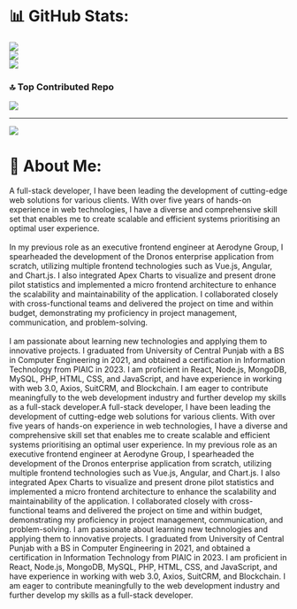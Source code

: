 
# 📊 GitHub Stats:
![](https://github-readme-stats.vercel.app/api?username=mrabdullahsaigal1&theme=dark&hide_border=false&include_all_commits=false&count_private=false)<br/>
![](https://github-readme-streak-stats.herokuapp.com/?user=mrabdullahsaigal1&theme=dark&hide_border=false)<br/>
![](https://github-readme-stats.vercel.app/api/top-langs/?username=mrabdullahsaigal1&theme=dark&hide_border=false&include_all_commits=false&count_private=false&layout=compact)

### 🔝 Top Contributed Repo
![](https://github-contributor-stats.vercel.app/api?username=mrabdullahsaigal1&limit=5&theme=dark&combine_all_yearly_contributions=true)

---
[![](https://visitcount.itsvg.in/api?id=mrabdullahsaigal1&icon=0&color=0)](https://visitcount.itsvg.in)

# 💫 About Me:
A full-stack developer, I have been leading the development of cutting-edge web solutions for various clients. With over five years of hands-on experience in web technologies, I have a diverse and comprehensive skill set that enables me to create scalable and efficient systems prioritising an optimal user experience.<br><br>In my previous role as an executive frontend engineer at Aerodyne Group, I spearheaded the development of the Dronos enterprise application from scratch, utilizing multiple frontend technologies such as Vue.js, Angular, and Chart.js. I also integrated Apex Charts to visualize and present drone pilot statistics and implemented a micro frontend architecture to enhance the scalability and maintainability of the application. I collaborated closely with cross-functional teams and delivered the project on time and within budget, demonstrating my proficiency in project management, communication, and problem-solving.<br><br>I am passionate about learning new technologies and applying them to innovative projects. I graduated from University of Central Punjab with a BS in Computer Engineering in 2021, and obtained a certification in Information Technology from PIAIC in 2023. I am proficient in React, Node.js, MongoDB, MySQL, PHP, HTML, CSS, and JavaScript, and have experience in working with web 3.0, Axios, SuitCRM, and Blockchain. I am eager to contribute meaningfully to the web development industry and further develop my skills as a full-stack developer.A full-stack developer, I have been leading the development of cutting-edge web solutions for various clients. With over five years of hands-on experience in web technologies, I have a diverse and comprehensive skill set that enables me to create scalable and efficient systems prioritising an optimal user experience. In my previous role as an executive frontend engineer at Aerodyne Group, I spearheaded the development of the Dronos enterprise application from scratch, utilizing multiple frontend technologies such as Vue.js, Angular, and Chart.js. I also integrated Apex Charts to visualize and present drone pilot statistics and implemented a micro frontend architecture to enhance the scalability and maintainability of the application. I collaborated closely with cross-functional teams and delivered the project on time and within budget, demonstrating my proficiency in project management, communication, and problem-solving. I am passionate about learning new technologies and applying them to innovative projects. I graduated from University of Central Punjab with a BS in Computer Engineering in 2021, and obtained a certification in Information Technology from PIAIC in 2023. I am proficient in React, Node.js, MongoDB, MySQL, PHP, HTML, CSS, and JavaScript, and have experience in working with web 3.0, Axios, SuitCRM, and Blockchain. I am eager to contribute meaningfully to the web development industry and further develop my skills as a full-stack developer.<br>


